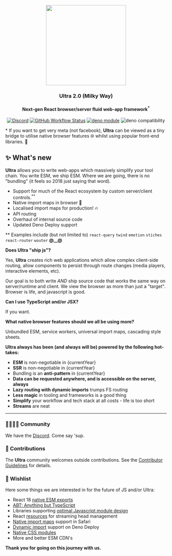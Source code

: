 <div align="center">
<br />
<img src="https://ultrajs.dev/ultra.svg" height="250" />

### Ultra 2.0 (Milky Way)

#### Next-gen React browser/server fluid web-app framework<sup>*</sup>

[![Discord][discord-badge]][discord]
[![GitHub Workflow Status][actions-badge]][actions]
[![deno module](https://shield.deno.dev/x/ultra)](https://deno.land/x/ultra)
![deno compatibility](https://shield.deno.dev/deno/^1.24.3)

</div>

\* If you want to get very meta (not facebook), **Ultra** can be viewed as a tiny
bridge to utilise native browser features 🌐 whilst using popular front-end
libraries. 🧰

## ✨ What's new

**Ultra** allows you to write web-apps which massively simplify your tool chain.
You write ESM, we ship ESM. Where we are going, there is no "bundling" (it feels
so 2018 just saying that word).

- Support for much of the React ecosystem by custom server/client
  controls.<sup>**</sup>
- Native import maps in browser 🤖
- Localised import maps for production! 🔥
- API routing
- Overhaul of internal source code
- Updated Deno Deploy support

\*\* Examples include (but not limited to) `react-query` `twind` `emotion`
`stiches` `react-router` `wouter` **@__@**

**Does Ultra "ship js"?**

Yes, **Ultra** creates rich web applications which allow complex client-side
routing, allow components to persist through route changes (media players,
interactive elements, etc).

Our goal is to both write _AND_ ship source code that works the same way on
server/runtime and client. We view the browser as more than just a "target".
Browser is life, and javascript is good.

**Can I use TypeScript and/or JSX?**

If you want.

**What native browser features should we all be using more?**

Unbundled ESM, service workers, universal import maps, cascading style sheets.

**Ultra always has been (and always will be) powered by the following
hot-takes:**

- **ESM** is non-negotiable in {currentYear}
- **SSR** is non-negotiable in {currentYear}
- Bundling is an **anti-pattern** in {currentYear}
- **Data can be requested anywhere, and is accessible on the server, always**
- **Lazy routing with dynamic imports** trumps FS routing
- **Less magic** in tooling and frameworks is a good thing
- **Simplify** your workflow and tech stack at all costs - life is too short
- **Streams** are neat

---

### 👨‍👩‍👧‍👦 Community

We have the [Discord](https://discord.gg/XDC5WxGHb2). Come say 'sup.

### 🧟 Contributions

The **Ultra** community welcomes outside contributions. See the
[Contributor Guidelines](./CONTRIBUTING.md) for details.

### 🦥 Wishlist

Here some things we are interested in for the future of JS and/or Ultra:

- React 18 [native ESM exports](https://github.com/facebook/react/issues/11503)
- [ABT: Anything but TypeScript](https://tc39.es/proposal-type-annotations)
- Libraries supporting
  [optimal Javascript module design](https://jaydenseric.com/blog/optimal-javascript-module-design)
- React
  [resources](https://github.com/facebook/react/commit/796d31809b3683083d3b62ccbab4f00dec8ffb1f)
  for streaming head management
- [Native import maps](https://caniuse.com/import-maps) support in Safari
- [Dynamic import](https://github.com/denoland/deploy_feedback/issues/1) support
  on Deno Deploy
- [Native CSS modules](https://css-tricks.com/css-modules-the-native-ones/)
- More and better ESM CDN's

**Thank you for going on this journey with us.**

[docs-badge]: https://img.shields.io/github/v/release/exhibitionist-digital/ultra?label=Docs&logo=deno&color=000000&
[docs]: https://ultrajs.dev/docs
[discord-badge]: https://img.shields.io/discord/956480805088153620?logo=discord&label=Discord&color=000000&&logoColor=ffffff
[discord]: https://discord.gg/XDC5WxGHb2
[actions-badge]: https://img.shields.io/github/workflow/status/exhibitionist-digital/ultra/fmt%20+%20lint?color=000000&logo=github&label=Tests
[actions]: https://github.com/exhibitionist-digital/ultra/actions
